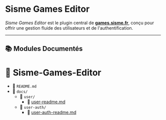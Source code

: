 # Sisme Games Editor

*Sisme Games Editor* est le plugin central de **[games.sisme.fr](https://games.sisme.fr)**, conçu pour offrir une gestion fluide des utilisateurs et de l'authentification.


---

## 📚 Modules Documentés

# 📁 Sisme-Games-Editor

- 📄 `README.md`
- 📁 `docs/`
  - 📁 `user/`
    - 📄 [user-readme.md](docs/user/user-readme.md)
  - 📁 `user-auth/`
    - 📄 [user-auth-readme.md](docs/user-auth/user-auth-readme.md)

